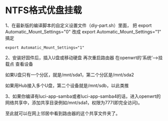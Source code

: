 # NTFS格式优盘挂载

1、在最新版的编译脚本的自定义设置文件（diy-part.sh）里面，
把 export Automatic_Mount_Settings="0" 改成 export Automatic_Mount_Settings="1" 搞定

````
export Automatic_Mount_Settings="1"
````

2、安装好固件后，插入U盘或移动硬盘 再次重启路由器 在openwrt的‘系统’-->挂载点 查看设备

如果U盘只有一个分区，就是/mnt/sda1，第二个分区是/mnt/sda2

如果用Hub接入多个U盘，第二个设备就是/mnt/sdb，以此类推

3、如果你编译有luci-app-samba或者luci-app-samba4的话，进入openwrt的网络共享中，添加共享目录例如/mnt/sda1，权限为777(即完全访问)。

至此就可以在网上邻居中看到路由器的这个共享文件夹了。
